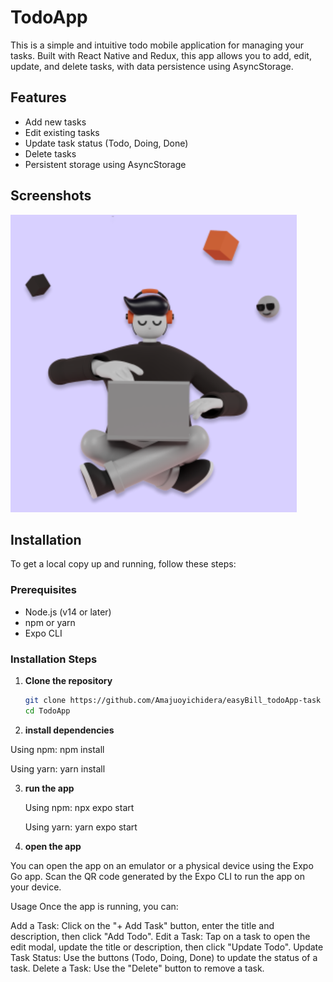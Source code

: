 # TodoApp

This is a simple and intuitive todo mobile application for managing your tasks. Built with React Native and Redux, this app allows you to add, edit, update, and delete tasks, with data persistence using AsyncStorage.

## Features

- Add new tasks
- Edit existing tasks
- Update task status (Todo, Doing, Done)
- Delete tasks
- Persistent storage using AsyncStorage

## Screenshots

![Home Screen](./assets/home.png)

## Installation

To get a local copy up and running, follow these steps:

### Prerequisites

- Node.js (v14 or later)
- npm or yarn
- Expo CLI

### Installation Steps

1. **Clone the repository**

   ```bash
   git clone https://github.com/Amajuoyichidera/easyBill_todoApp-task
   cd TodoApp

2. **install dependencies**

Using npm:
npm install

Using yarn:
yarn install

3. **run the app**

   Using npm:
   npx expo start

   Using yarn:
   yarn expo start

4. **open the app**

You can open the app on an emulator or a physical device using the Expo Go app. Scan the QR code generated by the Expo CLI to run the app on your device.

Usage
Once the app is running, you can:

Add a Task: Click on the "+ Add Task" button, enter the title and description, then click "Add Todo".
Edit a Task: Tap on a task to open the edit modal, update the title or description, then click "Update Todo".
Update Task Status: Use the buttons (Todo, Doing, Done) to update the status of a task.
Delete a Task: Use the "Delete" button to remove a task.